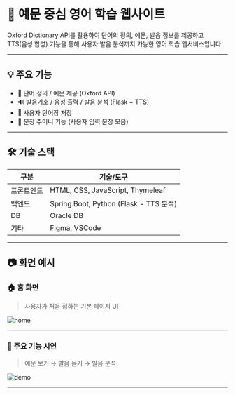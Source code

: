 # 📘 예문 중심 영어 학습 웹사이트

Oxford Dictionary API를 활용하여 단어의 정의, 예문, 발음 정보를 제공하고  
TTS(음성 합성) 기능을 통해 사용자 발음 분석까지 가능한 영어 학습 웹서비스입니다.

---

## 💡 주요 기능

- 📖 단어 정의 / 예문 제공 (Oxford API)
- 🔊 발음기호 / 음성 출력 / 발음 분석 (Flask + TTS)
- 📒 사용자 단어장 저장
- 🎒 문장 주머니 기능 (사용자 입력 문장 모음)

---

## 🛠 기술 스택

| 구분       | 기술/도구                             |
|------------|----------------------------------------|
| 프론트엔드 | HTML, CSS, JavaScript, Thymeleaf       |
| 백엔드     | Spring Boot, Python (Flask - TTS 분석) |
| DB         | Oracle DB                              |
| 기타       | Figma, VSCode                      |

---

## 📷 화면 예시

### 🏠 홈 화면
> 사용자가 처음 접하는 기본 페이지 UI

![home](./images/home.png)

---

### 🎯 주요 기능 시연
> 예문 보기 → 발음 듣기 → 발음 분석

![demo](./images/demo.gif)

---
